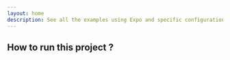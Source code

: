 ```yaml
---
layout: home
description: See all the examples using Expo and specific configurations
---
```


## How to run this project ?

